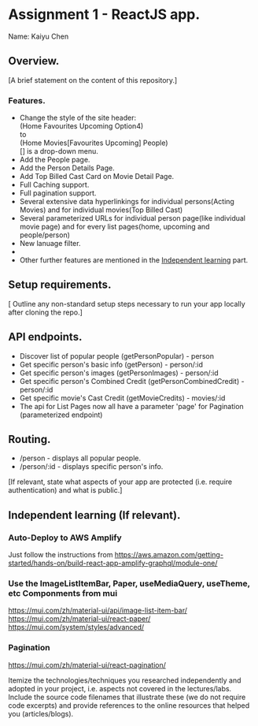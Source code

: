 # Assignment 1 - ReactJS app.

Name: Kaiyu Chen

## Overview.

[A brief statement on the content of this repository.]

### Features.

+ Change the style of the site header:  
  (Home Favourites Upcoming Option4)  
  to  
  (Home Movies[Favourites Upcoming] People)  
  [] is a drop-down menu.
+ Add the People page.
+ Add the Person Details Page.
+ Add Top Billed Cast Card on Movie Detail Page.
+ Full Caching support.
+ Full pagination support.
+ Several extensive data hyperlinkings for individual persons(Acting Movies) and for individual movies(Top Billed Cast)
+ Several parameterized URLs for individual person page(like individual movie page) and for every list pages(home, upcoming and people/person)
+ New lanuage filter.
+ 
+ Other further features are mentioned in the [Independent learning](#independent-learning-if-relevant) part.


## Setup requirements.

[ Outline any non-standard setup steps necessary to run your app locally after cloning the repo.]

## API endpoints.

+ Discover list of popular people (getPersonPopular) - person
+ Get specific person's basic info (getPerson) - person/:id
+ Get specific person's images (getPersonImages) - person/:id
+ Get specific person's Combined Credit (getPersonCombinedCredit) - person/:id
+ Get specific movie's Cast Credit (getMovieCredits) - movies/:id
+ The api for List Pages now all have a parameter 'page' for Pagination (parameterized endpoint)

## Routing.

+ /person - displays all popular people.
+ /person/:id - displays specific person's info.


[If relevant, state what aspects of your app are protected (i.e. require authentication) and what is public.]

## Independent learning (If relevant).

### Auto-Deploy to AWS Amplify 
Just follow the instructions from https://aws.amazon.com/getting-started/hands-on/build-react-app-amplify-graphql/module-one/

### Use the ImageListItemBar, Paper, useMediaQuery, useTheme, etc Componments from mui
https://mui.com/zh/material-ui/api/image-list-item-bar/
https://mui.com/zh/material-ui/react-paper/
https://mui.com/system/styles/advanced/

### Pagination
https://mui.com/zh/material-ui/react-pagination/

Itemize the technologies/techniques you researched independently and adopted in your project, 
i.e. aspects not covered in the lectures/labs. Include the source code filenames that illustrate these 
(we do not require code excerpts) and provide references to the online resources that helped you (articles/blogs).